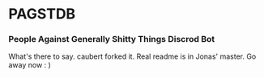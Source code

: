 PAGSTDB
================

### People Against Generally Shitty Things Discrod Bot

What's there to say. caubert forked it. Real readme is in Jonas' master. Go away now : )
